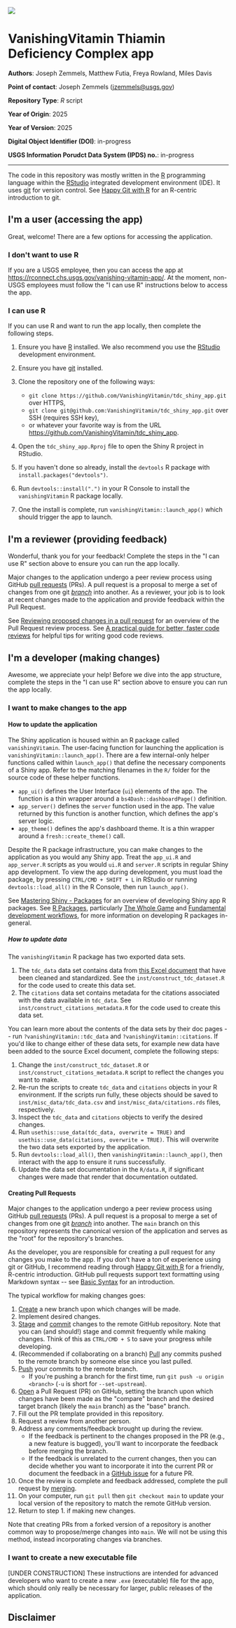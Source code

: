 ![](USGS_ID_black.png)

# VanishingVitamin Thiamin Deficiency Complex app

**Authors**: Joseph Zemmels, Matthew Futia, Freya Rowland, Miles Davis

**Point of contact**: Joseph Zemmels (<jzemmels@usgs.gov>)

**Repository Type**: *R* script

**Year of Origin**: 2025

**Year of Version**: 2025

**Digital Object Identifier (DOI)**: in-progress

**USGS Information Porudct Data System (IPDS) no.**: in-progress

------------------------------------------------------------------------

The code in this repository was mostly written in the [R](https://cloud.r-project.org/) programming language within the [RStudio](https://posit.co/download/rstudio-desktop/) integrated development environment (IDE).
It uses [git](https://git-scm.com/) for version control.
See [Happy Git with R](https://happygitwithr.com/) for an R-centric introduction to git.

## I'm a user (accessing the app)

Great, welcome!
There are a few options for accessing the application.

### I don't want to use R

If you are a USGS employee, then you can access the app at <https://rconnect.chs.usgs.gov/vanishing-vitamin-app/>.
At the moment, non-USGS employees must follow the "I can use R" instructions below to access the app.

### I can use R

If you can use R and want to run the app locally, then complete the following steps.

1. Ensure you have [R](https://cloud.r-project.org/) installed. We also recommend you use the [RStudio](https://posit.co/download/rstudio-desktop/) development environment.

2. Ensure you have [git](https://git-scm.com/) installed.

3. Clone the repository one of the following ways:
    * `git clone https://github.com/VanishingVitamin/tdc_shiny_app.git` over HTTPS, 
    * `git clone git@github.com:VanishingVitamin/tdc_shiny_app.git` over SSH (requires SSH key), 
    * or whatever your favorite way is from the URL <https://github.com/VanishingVitamin/tdc_shiny_app>.

4. Open the `tdc_shiny_app.Rproj` file to open the Shiny R project in RStudio.

5. If you haven't done so already, install the `devtools` R package with `install.packages("devtools")`.

6. Run `devtools::install(".")` in your R Console to install the `vanishingVitamin` R package locally.

7. One the install is complete, run `vanishingVitamin::launch_app()` which should trigger the app to launch.

## I'm a reviewer (providing feedback)

Wonderful, thank you for your feedback!
Complete the steps in the "I can use R" section above to ensure you can run the app locally.

Major changes to the application undergo a peer review process using GitHub [pull requests](https://docs.github.com/en/pull-requests/collaborating-with-pull-requests/proposing-changes-to-your-work-with-pull-requests/about-pull-requests) (PRs).
A pull request is a proposal to merge a set of changes from one git [*branch*](https://git-scm.com/book/en/v2/Git-Branching-Branches-in-a-Nutshell) into another.
As a reviewer, your job is to look at recent changes made to the application and provide feedback within the Pull Request.

See [Reviewing proposed changes in a pull request](https://docs.github.com/en/pull-requests/collaborating-with-pull-requests/reviewing-changes-in-pull-requests/reviewing-proposed-changes-in-a-pull-request) for an overview of the Pull Request review process.
See [A practical guide for better, faster code reviews](https://github.com/mawrkus/pull-request-review-guide?tab=readme-ov-file#-for-the-reviewers) for helpful tips for writing good code reviews.


## I'm a developer (making changes)

Awesome, we appreciate your help!
Before we dive into the app structure, complete the steps in the "I can use R" section above to ensure you can run the app locally.

### I want to make changes to the app

#### How to update the application

The Shiny application is housed within an R package called `vanishingVitamin`.
The user-facing function for launching the application is `vanishingVitamin::launch_app()`.
There are a few internal-only helper functions called within `launch_app()` that define the necessary components of a Shiny app.
Refer to the matching filenames in the `R/` folder for the source code of these helper functions.

- `app_ui()` defines the User Interface (`ui`) elements of the app. The function is a thin wrapper around a `bs4Dash::dashboardPage()` definition.
- `app_server()` defines the `server` function used in the app. The value returned by this function is another function, which defines the app's server logic.
- `app_theme()` defines the app's dashboard theme. It is a thin wrapper around a `fresh::create_theme()` call.

Despite the R package infrastructure, you can make changes to the application as you would any Shiny app.
Treat the `app_ui.R` and `app_server.R` scripts as you would `ui.R` and `server.R` scripts in regular Shiny app development.
To view the app during development, you must load the package, by pressing `CTRL/CMD + SHIFT + L` in RStudio or running `devtools::load_all()` in the R Console, then run `launch_app()`.

See [Mastering Shiny - Packages](https://mastering-shiny.org/scaling-packaging.html) for an overview of developing Shiny app R packages.
See [R Packages](https://r-pkgs.org/), particularly [The Whole Game](https://r-pkgs.org/whole-game.html) and [Fundamental development workflows](https://r-pkgs.org/workflow101.html), for more information on developing R packages in-general.

##### How to update data

The `vanishingVitamin` R package has two exported data sets.

1. The `tdc_data` data set contains data from [this Excel document](https://docs.google.com/spreadsheets/d/1TX5lkpAsdurQlWQoNAmKWHv4WBoPwjmq/edit?usp=sharing&ouid=106506252335393186387&rtpof=true&sd=true) that have been cleaned and standardized. 
   See the `inst/construct_tdc_dataset.R` for the code used to create this data set. 
2. The `citations` data set contains metadata for the citations associated with the data available in `tdc_data`. 
   See `inst/construct_citations_metadata.R` for the code used to create this data set.

You can learn more about the contents of the data sets by their doc pages -- run `?vanishingVitamin::tdc_data` and `?vanishingVitamin::citations`.
If you'd like to change either of these data sets, for example new data have been added to the source Excel document, complete the following steps:

1. Change the `inst/construct_tdc_dataset.R` or `inst/construct_citations_metadata.R` script to reflect the changes you want to make.
2. Re-run the scripts to create `tdc_data` and `citations` objects in your R environment. 
   If the scripts run fully, these objects should be saved to `inst/misc_data/tdc_data.csv` and `inst/misc_data/citations.rds` files, respectively.
3. Inspect the `tdc_data` and `citations` objects to verify the desired changes.
4. Run `usethis::use_data(tdc_data, overwrite = TRUE)` and `usethis::use_data(citations, overwrite = TRUE)`. 
   This will overwrite the two data sets exported by the application.
5. Run `devtools::load_all()`, then `vanishingVitamin::launch_app()`, then interact with the app to ensure it runs successfully.
6. Update the data set documentation in the `R/data.R`, if significant changes were made that render that documentation outdated.

#### Creating Pull Requests

Major changes to the application undergo a peer review process using GitHub [pull requests](https://docs.github.com/en/pull-requests/collaborating-with-pull-requests/proposing-changes-to-your-work-with-pull-requests/about-pull-requests) (PRs).
A pull request is a proposal to merge a set of changes from one git [*branch*](https://git-scm.com/book/en/v2/Git-Branching-Branches-in-a-Nutshell) into another.
The `main` branch on this repository represents the canonical version of the application and serves as the "root" for the repository's branches.

As the developer, you are responsible for creating a pull request for any changes you make to the app.
If you don't have a ton of experience using git or GitHub, I recommend reading through [Happy Git with R](https://happygitwithr.com/) for a friendly, R-centric introduction.
GitHub pull requests support text formatting using Markdown syntax -- see [Basic Syntax](https://www.markdownguide.org/basic-syntax/) for an introduction.

The typical workflow for making changes goes:

1. [Create](https://git-scm.com/book/en/v2/Git-Branching-Basic-Branching-and-Merging) a new branch upon which changes will be made.
2. Implement desired changes.
3. [Stage](https://git-scm.com/docs/git-add) and [commit](https://git-scm.com/docs/git-commit) changes to the remote GitHub repository. 
   Note that you can (and should!) stage and commit frequently while making changes. 
   Think of this as `CTRL/CMD + S` to save your progress while developing. 
4. (Recommended if collaborating on a branch) [Pull](https://git-scm.com/docs/git-pull) any commits pushed to the remote branch by someone else since you last pulled.
5. [Push](https://git-scm.com/docs/git-push) your commits to the remote branch.
    * If you're pushing a branch for the first time, run `git push -u origin <branch>` (`-u` is short for `--set-upstream`).
6. [Open](https://docs.github.com/en/pull-requests/collaborating-with-pull-requests/proposing-changes-to-your-work-with-pull-requests/creating-a-pull-request) a Pull Request (PR) on GitHub, setting the branch upon which changes have been made as the "compare" branch and the desired target branch (likely the `main` branch) as the "base" branch.
7. Fill out the PR template provided in this repository.
8. Request a review from another person.
9. Address any comments/feedback brought up during the review. 
    * If the feedback is pertinent to the changes proposed in the PR (e.g., a new feature is bugged), you'll want to incorporate the feedback before merging the branch. 
    * If the feedback is unrelated to the current changes, then you can decide whether you want to incorporate it into the current PR or document the feedback in a [GitHub issue](https://docs.github.com/en/issues/tracking-your-work-with-issues/using-issues/creating-an-issue#creating-an-issue-from-a-comment) for a future PR.
10. Once the review is complete and feedback addressed, complete the pull request by [merging](https://docs.github.com/en/pull-requests/collaborating-with-pull-requests/incorporating-changes-from-a-pull-request/merging-a-pull-request).
11. On your computer, run `git pull` then `git checkout main` to update your local version of the repository to match the remote GitHub version.
12. Return to step 1. if making new changes.

Note that creating PRs from a forked version of a repository is another common way to propose/merge changes into `main`.
We will not be using this method, instead incorporating changes via branches.

### I want to create a new executable file

[UNDER CONSTRUCTION] These instructions are intended for advanced developers who want to create a new `.exe` (executable) file for the app, which should only really be necessary for larger, public releases of the application.

## Disclaimer


